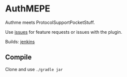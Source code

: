 # AuthMEPE
Authme meets ProtocolSupportPocketStuff.

Use [issues](https://github.com/7kasper/AuthMEPE/issues/) for feature requests or issues with the plugin.

Builds: [jenkins](http://endymion.krusic22.com:8080/job/AuthMEPE/)

## Compile
Clone and use `./gradle jar`
